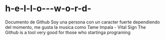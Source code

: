 # h-e-l-l-o---w-o-r-d-
Documento de Github
Soy una persona con un caracter fuerte dependiendo del momento, me gusta la musica como Tame Impala - Vital Sign
The Github is a tool very good for those who startinga programing

